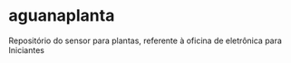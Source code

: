 # aguanaplanta
Repositório do sensor para plantas, referente à oficina de eletrônica para Iniciantes
